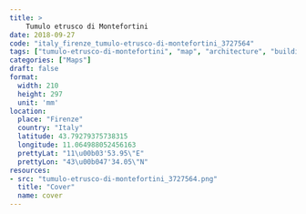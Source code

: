 ```yaml
---
title: > 
    Tumulo etrusco di Montefortini
date: 2018-09-27
code: "italy_firenze_tumulo-etrusco-di-montefortini_3727564"
tags: ["tumulo-etrusco-di-montefortini", "map", "architecture", "buildings", "Firenze", "Italy"]
categories: ["Maps"]
draft: false
format:
  width: 210
  height: 297
  unit: 'mm'
location:
  place: "Firenze"
  country: "Italy"
  latitude: 43.79279375738315
  longitude: 11.064988052456163
  prettyLat: "11\u00b03'53.95\"E"
  prettyLon: "43\u00b047'34.05\"N"
resources:
- src: "tumulo-etrusco-di-montefortini_3727564.png"
  title: "Cover"
  name: cover
---
```

